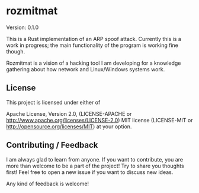 # rozmitmat

Version: 0.1.0

This is a Rust implementation of an ARP spoof attack.
Currently this is a work in progress; the main functionality of the program is working fine though.

Rozmitmat is a vision of a hacking tool I am developing for a knowledge gathering about how network and Linux/Windows systems work.

## License

This project is licensed under either of

Apache License, Version 2.0, (LICENSE-APACHE or <http://www.apache.org/licenses/LICENSE-2.0>)
MIT license (LICENSE-MIT or <http://opensource.org/licenses/MIT>)
at your option.

## Contributing / Feedback

I am always glad to learn from anyone.
If you want to contribute, you are more than welcome to be a part of the project! Try to share you thoughts first! Feel free to open a new issue if you want to discuss new ideas.

Any kind of feedback is welcome!